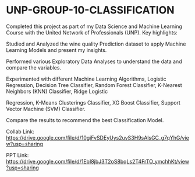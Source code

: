 # UNP-GROUP-10-CLASSIFICATION

Completed this project as part of my Data Science and Machine Learning Course with the United Network of Professionals (UNP). Key highlights:

Studied and Analyzed the wine quality Prediction dataset to apply Machine Learning Models and present my insights.

Performed various Exploratory Data Analyses to understand the data and compare the variables.

Experimented with different Machine Learning Algorithms, Logistic Regression, Decision Tree Classifier, Random Forest Classifier, K-Nearest Neighbors (KNN) Classifier, Ridge Logistic 

Regression, K-Means Clusterings Classifier, XG Boost Classifier, Support Vector Machine (SVM) Classifier.

Compare the results to recommend the best Classification Model.

Collab Link: https://drive.google.com/file/d/10giFvSDEyUys2uvS3H9sAlsGC_g7qYhG/view?usp=sharing

PPT Link: https://drive.google.com/file/d/1EbI8jbJ3T2oS8bqLs2T4FrTO_ymchhKt/view?usp=sharing

